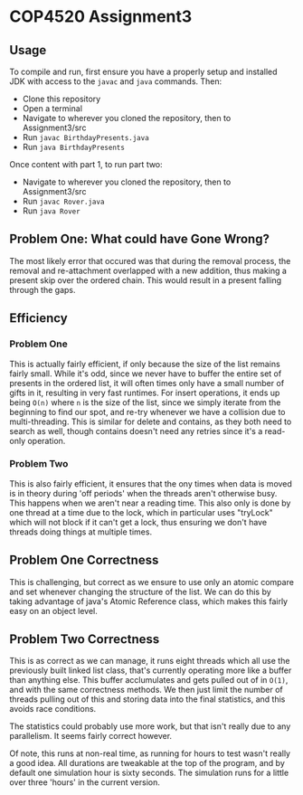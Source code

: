 # COP4520 Assignment3

## Usage
To compile and run, first ensure you have a properly setup and installed JDK with access to the `javac` and `java` commands. Then:
* Clone this repository
* Open a terminal
* Navigate to wherever you cloned the repository, then to Assignment3/src
* Run `javac BirthdayPresents.java`
* Run `java BirthdayPresents`

Once content with part 1, to run part two:
* Navigate to wherever you cloned the repository, then to Assignment3/src
* Run `javac Rover.java`
* Run `java Rover`


## Problem One: What could have Gone Wrong? 

The most likely error that occured was that during the removal process, the removal and re-attachment overlapped with a new addition, thus making a present skip over the ordered chain. This would result in a present falling through the gaps.

## Efficiency

### Problem One
This is actually fairly efficient, if only because the size of the list remains fairly small. While it's odd, since we never have to buffer the entire set of presents in the ordered list, it will often times only have a small number of gifts in it, resulting in very fast runtimes. For insert operations, it ends up being `O(n)` where `n` is the size of the list, since we simply iterate from the beginning to find our spot, and re-try whenever we have a collision due to multi-threading. This is similar for delete and contains, as they both need to search as well, though contains doesn't need any retries since it's a read-only operation.

### Problem Two
This is also fairly efficient, it ensures that the ony times when data is moved is in theory during 'off periods' when the threads aren't otherwise busy. This happens when we aren't near a reading time. This also only is done by one thread at a time due to the lock, which in particular uses "tryLock" which will not block if it can't get a lock, thus ensuring we don't have threads doing things at multiple times.


## Problem One Correctness

This is challenging, but correct as we ensure to use only an atomic compare and set whenever changing the structure of the list. We can do this by taking advantage of java's Atomic Reference class, which makes this fairly easy on an object level.

## Problem Two Correctness

This is as correct as we can manage, it runs eight threads which all use the previously built linked list class, that's currently operating more like a buffer than anything else. This buffer acclumulates and gets pulled out of in `O(1)`, and with the same correctness methods. We then just limit the number of threads pulling out of this and storing data into the final statistics, and this avoids race conditions.

The statistics could probably use more work, but that isn't really due to any parallelism. It seems fairly correct however.

Of note, this runs at non-real time, as running for hours to test wasn't really a good idea. All durations are tweakable at the top of the program, and by default one simulation hour is sixty seconds. The simulation runs for a little over three 'hours' in the current version.


